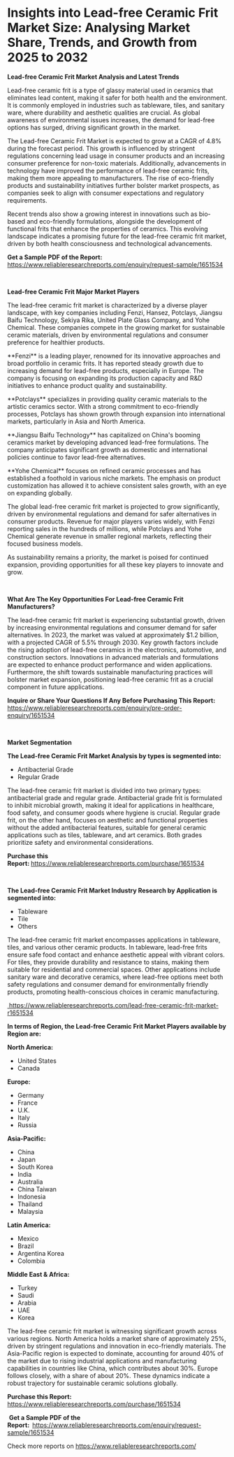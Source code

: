 <p><h1>Insights into Lead-free Ceramic Frit Market Size: Analysing Market Share, Trends, and Growth from 2025 to 2032</h1></p><p><strong>Lead-free Ceramic Frit Market Analysis and Latest Trends</strong></p>
<p><p>Lead-free ceramic frit is a type of glassy material used in ceramics that eliminates lead content, making it safer for both health and the environment. It is commonly employed in industries such as tableware, tiles, and sanitary ware, where durability and aesthetic qualities are crucial. As global awareness of environmental issues increases, the demand for lead-free options has surged, driving significant growth in the market.</p><p>The Lead-free Ceramic Frit Market is expected to grow at a CAGR of 4.8% during the forecast period. This growth is influenced by stringent regulations concerning lead usage in consumer products and an increasing consumer preference for non-toxic materials. Additionally, advancements in technology have improved the performance of lead-free ceramic frits, making them more appealing to manufacturers. The rise of eco-friendly products and sustainability initiatives further bolster market prospects, as companies seek to align with consumer expectations and regulatory requirements.</p><p>Recent trends also show a growing interest in innovations such as bio-based and eco-friendly formulations, alongside the development of functional frits that enhance the properties of ceramics. This evolving landscape indicates a promising future for the lead-free ceramic frit market, driven by both health consciousness and technological advancements.</p></p>
<p><strong>Get a Sample PDF of the Report:&nbsp;</strong> <a href="https://www.reliableresearchreports.com/enquiry/request-sample/1651534?utm_campaign=3569&utm_medium=2&utm_source=Github&utm_content=ia&utm_term=23032025&utm_id=lead-free-ceramic-frit">https://www.reliableresearchreports.com/enquiry/request-sample/1651534</a></p>
<p>&nbsp;</p>
<p><strong>Lead-free Ceramic Frit Major Market Players</strong></p>
<p><p>The lead-free ceramic frit market is characterized by a diverse player landscape, with key companies including Fenzi, Hansez, Potclays, Jiangsu Baifu Technology, Sekiya Rika, United Plate Glass Company, and Yohe Chemical. These companies compete in the growing market for sustainable ceramic materials, driven by environmental regulations and consumer preference for healthier products.</p><p>**Fenzi** is a leading player, renowned for its innovative approaches and broad portfolio in ceramic frits. It has reported steady growth due to increasing demand for lead-free products, especially in Europe. The company is focusing on expanding its production capacity and R&D initiatives to enhance product quality and sustainability.</p><p>**Potclays** specializes in providing quality ceramic materials to the artistic ceramics sector. With a strong commitment to eco-friendly processes, Potclays has shown growth through expansion into international markets, particularly in Asia and North America. </p><p>**Jiangsu Baifu Technology** has capitalized on China's booming ceramics market by developing advanced lead-free formulations. The company anticipates significant growth as domestic and international policies continue to favor lead-free alternatives.</p><p>**Yohe Chemical** focuses on refined ceramic processes and has established a foothold in various niche markets. The emphasis on product customization has allowed it to achieve consistent sales growth, with an eye on expanding globally.</p><p>The global lead-free ceramic frit market is projected to grow significantly, driven by environmental regulations and demand for safer alternatives in consumer products. Revenue for major players varies widely, with Fenzi reporting sales in the hundreds of millions, while Potclays and Yohe Chemical generate revenue in smaller regional markets, reflecting their focused business models.</p><p>As sustainability remains a priority, the market is poised for continued expansion, providing opportunities for all these key players to innovate and grow.</p></p>
<p>&nbsp;</p>
<p><strong>What Are The Key Opportunities For Lead-free Ceramic Frit Manufacturers?</strong></p>
<p><p>The lead-free ceramic frit market is experiencing substantial growth, driven by increasing environmental regulations and consumer demand for safer alternatives. In 2023, the market was valued at approximately $1.2 billion, with a projected CAGR of 5.5% through 2030. Key growth factors include the rising adoption of lead-free ceramics in the electronics, automotive, and construction sectors. Innovations in advanced materials and formulations are expected to enhance product performance and widen applications. Furthermore, the shift towards sustainable manufacturing practices will bolster market expansion, positioning lead-free ceramic frit as a crucial component in future applications.</p></p>
<p><strong>Inquire or Share Your Questions If Any Before Purchasing This Report:</strong> <a href="https://www.reliableresearchreports.com/enquiry/pre-order-enquiry/1651534?utm_campaign=3569&utm_medium=2&utm_source=Github&utm_content=ia&utm_term=23032025&utm_id=lead-free-ceramic-frit">https://www.reliableresearchreports.com/enquiry/pre-order-enquiry/1651534</a></p>
<p>&nbsp;</p>
<p><strong>Market Segmentation</strong></p>
<p><strong>The Lead-free Ceramic Frit Market Analysis by types is segmented into:</strong></p>
<p><ul><li>Antibacterial Grade</li><li>Regular Grade</li></ul></p>
<p><p>The lead-free ceramic frit market is divided into two primary types: antibacterial grade and regular grade. Antibacterial grade frit is formulated to inhibit microbial growth, making it ideal for applications in healthcare, food safety, and consumer goods where hygiene is crucial. Regular grade frit, on the other hand, focuses on aesthetic and functional properties without the added antibacterial features, suitable for general ceramic applications such as tiles, tableware, and art ceramics. Both grades prioritize safety and environmental considerations.</p></p>
<p><strong>Purchase this Report:&nbsp;</strong><a href="https://www.reliableresearchreports.com/purchase/1651534?utm_campaign=3569&utm_medium=2&utm_source=Github&utm_content=ia&utm_term=23032025&utm_id=lead-free-ceramic-frit">https://www.reliableresearchreports.com/purchase/1651534</a></p>
<p>&nbsp;</p>
<p><strong>The Lead-free Ceramic Frit Market Industry Research by Application is segmented into:</strong></p>
<p><ul><li>Tableware</li><li>Tile</li><li>Others</li></ul></p>
<p><p>The lead-free ceramic frit market encompasses applications in tableware, tiles, and various other ceramic products. In tableware, lead-free frits ensure safe food contact and enhance aesthetic appeal with vibrant colors. For tiles, they provide durability and resistance to stains, making them suitable for residential and commercial spaces. Other applications include sanitary ware and decorative ceramics, where lead-free options meet both safety regulations and consumer demand for environmentally friendly products, promoting health-conscious choices in ceramic manufacturing.</p></p>
<p><a href="https://www.reliableresearchreports.com/lead-free-ceramic-frit-market-r1651534?utm_campaign=3569&utm_medium=2&utm_source=Github&utm_content=ia&utm_term=23032025&utm_id=lead-free-ceramic-frit">&nbsp;https://www.reliableresearchreports.com/lead-free-ceramic-frit-market-r1651534</a></p>
<p><strong>In terms of Region, the Lead-free Ceramic Frit Market Players available by Region are:</strong></p>
<p>
    <p> <strong> North America: </strong>
        <ul>
            <li>United States</li>
            <li>Canada</li>
        </ul>
        </p> 
    <p> <strong> Europe: </strong>
        <ul>
            <li>Germany</li>
            <li>France</li>
            <li>U.K.</li>
            <li>Italy</li>
            <li>Russia</li>
        </ul>
        </p> 
    <p> <strong> Asia-Pacific: </strong>
        <ul>
            <li>China</li>
            <li>Japan</li>
            <li>South Korea</li>
            <li>India</li>
            <li>Australia</li>
            <li>China Taiwan</li>
            <li>Indonesia</li>
            <li>Thailand</li>
            <li>Malaysia</li>
        </ul>
        </p> 
    <p> <strong> Latin America: </strong>
        <ul>
            <li>Mexico</li>
            <li>Brazil</li>
            <li>Argentina Korea</li>
            <li>Colombia</li>
        </ul>
        </p> 
    <p> <strong> Middle East & Africa: </strong>
        <ul>
            <li>Turkey</li>
            <li>Saudi</li>
            <li>Arabia</li>
            <li>UAE</li>
            <li>Korea</li>
        </ul>
    </p>
    </p>
<p><p>The lead-free ceramic frit market is witnessing significant growth across various regions. North America holds a market share of approximately 25%, driven by stringent regulations and innovation in eco-friendly materials. The Asia-Pacific region is expected to dominate, accounting for around 40% of the market due to rising industrial applications and manufacturing capabilities in countries like China, which contributes about 30%. Europe follows closely, with a share of about 20%. These dynamics indicate a robust trajectory for sustainable ceramic solutions globally.</p></p>
<p><strong>Purchase this Report: </strong><a href="https://www.reliableresearchreports.com/purchase/1651534?utm_campaign=3569&utm_medium=2&utm_source=Github&utm_content=ia&utm_term=23032025&utm_id=lead-free-ceramic-frit">https://www.reliableresearchreports.com/purchase/1651534</a></p>
<p>&nbsp;<strong>Get a Sample PDF of the Report:&nbsp;&nbsp;</strong><a href="https://www.reliableresearchreports.com/enquiry/request-sample/1651534?utm_campaign=3569&utm_medium=2&utm_source=Github&utm_content=ia&utm_term=23032025&utm_id=lead-free-ceramic-frit">https://www.reliableresearchreports.com/enquiry/request-sample/1651534</a></p>
<p><strong></strong></p>
<p>Check more reports on <a href="https://www.reliableresearchreports.com/?utm_campaign=3569&utm_medium=2&utm_source=Github&utm_content=ia&utm_term=23032025&utm_id=lead-free-ceramic-frit">https://www.reliableresearchreports.com/</a></p>